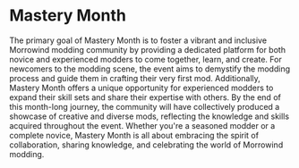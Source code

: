 # Mastery Month
The primary goal of Mastery Month is to foster a vibrant and inclusive Morrowind modding community by providing a dedicated platform for both novice and experienced modders to come together, learn, and create. For newcomers to the modding scene, the event aims to demystify the modding process and guide them in crafting their very first mod. Additionally, Mastery Month offers a unique opportunity for experienced modders to expand their skill sets and share their expertise with others. By the end of this month-long journey, the community will have collectively produced a showcase of creative and diverse mods, reflecting the knowledge and skills acquired throughout the event. Whether you're a seasoned modder or a complete novice, Mastery Month is all about embracing the spirit of collaboration, sharing knowledge, and celebrating the world of Morrowind modding.
